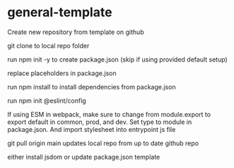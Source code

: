 # general-template

Create new repository from template on github

git clone <url> to local repo folder

run npm init -y to create package.json (skip if using provided default setup)

replace placeholders in package.json

run npm install to install dependencies from package.json

run npm init @eslint/config

If using ESM in webpack, make sure to change from module.export to export default in common, prod, and dev. Set type to module in package.json. And import stylesheet into entrypoint js file

git pull origin main updates local repo from up to date github repo



either install jsdom or update package.json template
